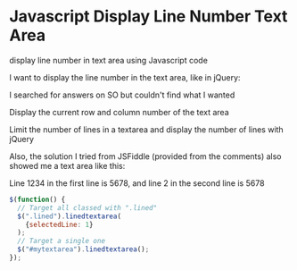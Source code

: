 # Javascript Display Line Number Text Area
display line number in text area using Javascript code

I want to display the line number in the text area, like in jQuery:

I searched for answers on SO but couldn't find what I wanted

Display the current row and column number of the text area

Limit the number of lines in a textarea and display the number of lines with jQuery

Also, the solution I tried from JSFiddle (provided from the comments) also showed me a text area like this:

Line 1234 in the first line is 5678, and line 2 in the second line is 5678

```javascript
$(function() {
  // Target all classed with ".lined"
  $(".lined").linedtextarea(
    {selectedLine: 1}
  );
  // Target a single one
  $("#mytextarea").linedtextarea();
});
```
